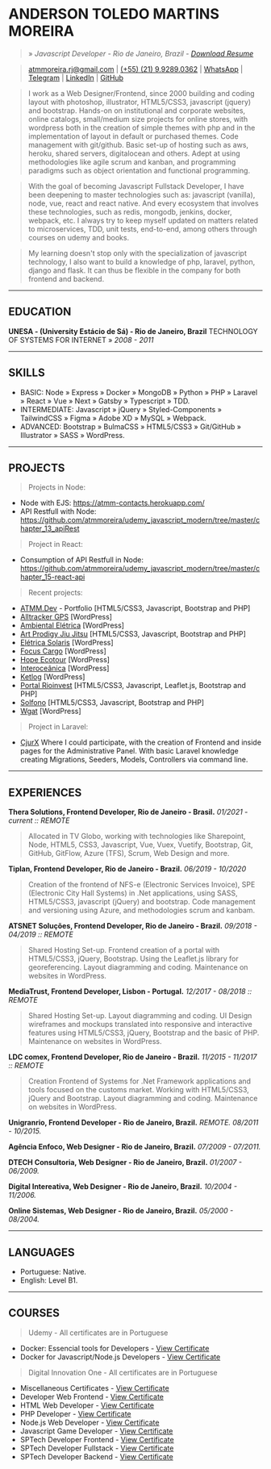 # ANDERSON TOLEDO MARTINS MOREIRA 
> » *Javascript Developer - Rio de Janeiro, Brazil - [Download Resume](docs/andersontoledo-en.pdf)*

> [atmmoreira.rj@gmail.com](mailto:atmmoreira.rj@gmail.com)
| [(+55) (21) 9.9289.0362](tel:+5521992890362)
| [WhatsApp](https://api.whatsapp.com/send?phone=5521992890362)
| [Telegram](https://telegram.me/atmmoreira)
| [LinkedIn](https://www.linkedin.com/in/atmmoreira/)
| [GitHub](https://github.com/atmmoreira)

> I work as a Web Designer/Frontend, since 2000 building and coding layout with photoshop, illustrator, HTML5/CSS3, javascript (jquery) and bootstrap. Hands-on on institutional and corporate websites, online catalogs, small/medium size projects for online stores, with wordpress both in the creation of simple themes with php and in the implementation of layout in default or purchased themes. Code management with git/github. Basic set-up of hosting such as aws, heroku, shared servers, digitalocean and others. Adept at using methodologies like agile scrum and kanban, and programming paradigms such as object orientation and functional programming.

> With the goal of becoming Javascript Fullstack Developer, I have been deepening to master technologies such as: javascript (vanilla), node, vue, react and react native. And every ecosystem that involves these technologies, such as redis, mongodb, jenkins, docker, webpack, etc. I always try to keep myself updated on matters related to microservices, TDD, unit tests, end-to-end, among others through courses on udemy and books.

> My learning doesn't stop only with the specialization of javascript technology, I also want to build a knowledge of php, laravel, python, django and flask. It can thus be flexible in the company for both frontend and backend.

----

## EDUCATION
**UNESA - (University Estácio de Sá) - Rio de Janeiro, Brazil**
TECHNOLOGY OF SYSTEMS FOR INTERNET » *2008 - 2011*

----

## SKILLS
- BASIC: Node » Express » Docker » MongoDB » Python » PHP » Laravel » React » Vue » Next » Gatsby » Typescript » TDD.
- INTERMEDIATE: Javascript » jQuery » Styled-Components » TailwindCSS » Figma » Adobe XD » MySQL » Webpack.
- ADVANCED: Bootstrap » BulmaCSS » HTML5/CSS3 » Git/GitHub » Illustrator » SASS » WordPress.

----

## PROJECTS
> Projects in Node:
- Node with EJS: https://atmm-contacts.herokuapp.com/
- API Restfull with Node: https://github.com/atmmoreira/udemy_javascript_modern/tree/master/chapter_13_apiRest

> Project in React:
- Consumption of API Restfull in Node: https://github.com/atmmoreira/udemy_javascript_modern/tree/master/chapter_15-react-api

> Recent projects:
- [ATMM.Dev](https://www.atmm.dev) - Portfolio [HTML5/CSS3, Javascript, Bootstrap and PHP]
- [Alltracker GPS](http://www.alltrackergps.com.br) [WordPress]
- [Ambiental Elétrica](http://www.ambientaleletrica.com.br) [WordPress]
- [Art Prodigy Jiu Jitsu](http://artprodigyjiujitsu.com.br/) [HTML5/CSS3, Javascript, Bootstrap and PHP]
- [Elétrica Solaris](http://www.eletricasolaris.com.br) [WordPress]
- [Focus Cargo](http://www.focuscargo.com) [WordPress]
- [Hope Ecotour](http://www.hopeecotour.com.br) [WordPress]
- [Interoceânica](http://www.interoceanica.com.br) [WordPress]
- [Ketlog](http://www.ketlog.com.br) [WordPress]
- [Portal Rioinvest](http://www.rioinvest.rj.gov.br) [HTML5/CSS3, Javascript, Leaflet.js, Bootstrap and PHP]
- [Solfono](http://www.solfono.com.br) [HTML5/CSS3, Javascript, Bootstrap and PHP]
- [Wgat](http://www.wgat.com.br) [WordPress]

> Project in Laravel:
- [CjurX](http://www.cjurx.com.br) Where I could participate, with the creation of Frontend and inside pages for the Administrative Panel. With basic Laravel knowledge creating Migrations, Seeders, Models, Controllers via command line.

----

## EXPERIENCES

**Thera Solutions, Frontend Developer, Rio de Janeiro - Brasil.**
*01/2021 - current :: REMOTE*
> Allocated in TV Globo, working with technologies like Sharepoint, Node, HTML5, CSS3, Javascript, Vue, Vuex, Vuetify, Bootstrap, Git, GitHub, GitFlow, Azure (TFS), Scrum, Web Design and more.

**Tiplan, Frontend Developer, Rio de Janeiro - Brazil.**
*06/2019 - 10/2020*
> Creation of the frontend of NFS-e (Electronic Services Invoice), SPE (Electronic City Hall Systems) in .Net applications, using SASS, HTML5/CSS3, javascript (jQuery) and bootstrap. Code management and versioning using Azure, and methodologies scrum and kanbam.

**ATSNET Soluções, Frontend Developer, Rio de Janeiro - Brazil.**
*09/2018 - 04/2019 :: REMOTE*
> Shared Hosting Set-up. Frontend creation of a portal with HTML5/CSS3, jQuery, Bootstrap. Using the Leaflet.js library for georeferencing. Layout diagramming and coding. Maintenance on websites in WordPress.

**MediaTrust, Frontend Developer, Lisbon - Portugal.**
*12/2017 - 08/2018 :: REMOTE*
> Shared Hosting Set-up. Layout diagramming and coding. UI Design wireframes and mockups translated into responsive and interactive features using HTML5/CSS3, jQuery, Bootstrap and the basic of PHP. Maintenance on websites in WordPress.

**LDC comex, Frontend Developer, Rio de Janeiro - Brazil.**
*11/2015 - 11/2017 :: REMOTE*
> Creation Frontend of Systems for .Net Framework applications and tools focused on the customs market. Working with HTML5/CSS3, jQuery and Bootstrap. Layout diagramming and coding. Maintenance on websites in WordPress.

**Unigranrio, Frontend Developer - Rio de Janeiro, Brazil.**
*REMOTE. 08/2011 - 10/2015.*

**Agência Enfoco, Web Designer - Rio de Janeiro, Brazil.**
*07/2009 - 07/2011.*

**DTECH Consultoria, Web Designer - Rio de Janeiro, Brazil.**
*01/2007 - 06/2009.*

**Digital Intereativa, Web Designer - Rio de Janeiro, Brazil.**
*10/2004 - 11/2006.*

**Online Sistemas, Web Designer - Rio de Janeiro, Brazil.**
*05/2000 - 08/2004.*

----

## LANGUAGES
- Portuguese: Native.
- English: Level B1.

----

## COURSES
> Udemy - All certificates are in Portuguese
- Docker: Essencial tools for Developers - [View Certificate](https://bit.ly/2JUzZ6i)
- Docker for Javascript/Node.js Developers - [View Certificate](https://bit.ly/3mb8SRm)

> Digital Innovation One - All certificates are in Portuguese
- Miscellaneous Certificates - [View Certificate](https://bit.ly/378WU6L)
- Developer Web Frontend - [View Certificate](https://bit.ly/3qLNy8L)
- HTML Web Developer - [View Certificate](https://bit.ly/33ZIjbG)
- PHP Developer - [View Certificate](http://bit.ly/3muyIzZ)
- Node.js Web Developer - [View Certificate](http://bit.ly/2WyI4jF)
- Javascript Game Developer - [View Certificate](http://bit.ly/2WAcoL2)
- SPTech Developer Frontend - [View Certificate](https://bit.ly/377BUwV)
- SPTech Developer Fullstack - [View Certificate](https://bit.ly/37a99Qm)
- SPTech Developer Backend - [View Certificate](http://bit.ly/3nwsVv5)
